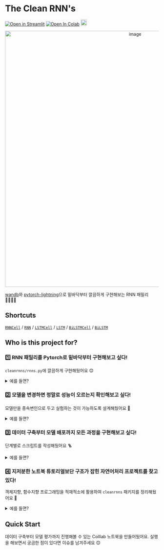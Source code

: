 # The Clean RNN's 

[![Open in Streamlit](https://static.streamlit.io/badges/streamlit_badge_black_white.svg)](https://share.streamlit.io/eubinecto/the-clean-rnns/main/run_deploy.py)
[![Open In Colab](https://colab.research.google.com/assets/colab-badge.svg)](https://colab.research.google.com/drive/1WIPOP5_xGHCKK4g8r9GjNiY_pLo5PA4e?usp=sharing)
 <a href="https://wandb.ai/eubinecto/the-clean-rnns/artifacts"><img src="https://raw.githubusercontent.com/wandb/assets/main/wandb-github-badge-28-gray.svg" height=20></a>

<p align="center">
  <img width="836" alt="image" src="https://user-images.githubusercontent.com/56193069/162101921-48ca93d2-787b-4eef-8a5b-00f31a3dba8c.png">
</p>


[wandb](https://wandb.ai/site)와 [pytorch-lightning](https://pytorch-lightning.readthedocs.io/en/latest/)으로 밑바닥부터 깔끔하게 구현해보는 RNN 패밀리 👨‍👩‍👧‍👦


## Shortcuts
[`RNNCell`](https://github.com/eubinecto/the-clean-rnns/blob/0e30c8035f9ea29bd96edc23e8a8f9b8457a8a3c/cleanrnns/rnns.py#L24-L45) / [`RNN`](https://github.com/eubinecto/the-clean-rnns/blob/0e30c8035f9ea29bd96edc23e8a8f9b8457a8a3c/cleanrnns/rnns.py#L48-L56) / [`LSTMCell`](https://github.com/eubinecto/the-clean-rnns/blob/0e30c8035f9ea29bd96edc23e8a8f9b8457a8a3c/cleanrnns/rnns.py#L59-L89) / [`LSTM`](https://github.com/eubinecto/the-clean-rnns/blob/0e30c8035f9ea29bd96edc23e8a8f9b8457a8a3c/cleanrnns/rnns.py#L92-L98) / [`BiLSTMCell`](https://github.com/eubinecto/the-clean-rnns/blob/e718b0ae556702b3ca14e6b423afecd62a91f845/cleanrnns/rnns.py#L110-L122) /  [`BiLSTM`](https://github.com/eubinecto/the-clean-rnns/blob/e718b0ae556702b3ca14e6b423afecd62a91f845/cleanrnns/rnns.py#L125-L132)

## Who is this project for?
### 1️⃣ RNN 패밀리를 Pytorch로 밑바닥부터 구현해보고 싶다!
`cleanrnns/rnns.py`에 깔끔하게 구현해뒀어요 😊 

<details>
<summary> 예를 들면? </summary>
  
- [X] `RNNCell`, `RNN`
- [X] `LSTMCell`, `LSTM`
- [X] `BiLSTMCell`, `BiLSTM`
- [ ]  🚧 `GRUCell`, `GRU` 🚧
  
</details>


### 2️⃣ 모델을 변경하면 정말로 성능이 오르는지 확인해보고 싶다!

모델만을 종속변인으로 두고 실험하는 것이 가능하도록 설계해뒀어요 📝

<details>
<summary> 예를 들면? </summary>
  
#### Naver Sentiment Movie Corpus 긍/부정 이진분류 성능 비교 
모델  | f1 score (test) | 가중치 | 소요시간 | `hidden_size` | 하이퍼파라미터 |  wandb 로그
--- | --- |--------| --- | ---| --- | --- 
RNN  | 0.8411 | 16.4M | 18m 19s | 512 | 통일 | [학습](https://wandb.ai/eubinecto/the-clean-rnns/runs/40ca3shv?workspace=user-eubinecto) / [테스트](https://wandb.ai/eubinecto/the-clean-rnns/runs/20pfhypk/overview)
LSTM |  0.8522 | 16.4M | 20m 18s | 443 | 통일 |  [학습](https://wandb.ai/eubinecto/the-clean-rnns/runs/3eilxpo4/overview) / [테스트](https://wandb.ai/eubinecto/the-clean-rnns/runs/2vimv04k/overview) 
BiLSTM | **0.8539** | 16.4M | **36m 12s** | 387 | 통일 |  [학습](https://wandb.ai/eubinecto/the-clean-rnns/runs/cyos30w7/artifacts) / [테스트](https://wandb.ai/eubinecto/the-clean-rnns/runs/38zie0fu/overview)

 동일한 입력에 대한 예측값도 [웹 데모](https://share.streamlit.io/eubinecto/the-clean-rnns/main/run_deploy.py) 에서 한눈에 비교가 가능해요 |
 --- | 
  <img width="350" alt="image" src="https://user-images.githubusercontent.com/56193069/162197935-4eddc14d-8580-48f9-82ab-64e97d2f877f.png"> |
 

</details>

### 3️⃣ 데이터 구축부터 모델 배포까지 모든 과정을 구현해보고 싶다!
단계별로 스크립트를 작성해뒀어요 🪜 

<details>
<summary> 예를 들면? </summary>
  
- [X] `run_build_nsmc.py` (데이터 구축)
- [X] `run_build_tokenizer.py` (토크나이저 구축) 
- [X] `run_train.py` (모델 훈련)
- [X] `run_test.py` (모델 평가) 
- [X] `run_deploy.py` (모델 배포)
- [ ] 🚧 `run_tune.py` (하이퍼파라미터 튜닝)  🚧
  
</details>


### 4️⃣ 지저분한 노트북 튜토리얼보단 구조가 잡힌 자연어처리 프로젝트를 찾고있다!

객체지향, 함수지향 프로그래밍을 적재적소에 활용하여 `cleanrnns` 패키지를 정리해뒀어요 🧹 

<details>
<summary> 예를 들면? </summary>
  

- `datamodules.py` (객체지향 - 학습에 사용할 데이터셋을 `pl.LightningDataModule`객체로 추상화)
- `datasets.py` (객체지향 - 풀고자하는 문제에 따른 데이터의 형식을 `torch.utils.data.Dataset`객체로 추상화)
- `fetchers.py` (함수지향 - 데이터를 로드 및 다운로드하는 로직을 함수로 정의)
- `models.py` (객체지향 - 풀고자하는 문제의 형식을 `pl.LightningModule` 객체로 추상화)
- `paths.py` (로컬 경로 정의)
- `pipelines.py` (객체지향 - 예측에 필요한 로직을 하나의 객체로 추상화)
- `preprocess.py` (함수지향 - 데이터 전처리에 필요한 로직을 함수로 정의)
- `rnns.py`(객체지향 - 각 RNN 모델을 `torch.nn.Module`로 추상화)
- `tensors.py` (함수지향 - 데이터셋 -> `torch.Tensor` 변환에 필요한 로직을 함수로 정의)
  
</details>


## Quick Start 

데이터 구축부터 모델 평가까지 진행해볼 수 있는 Colllab 노트북을 만들어뒀어요. 실행을 해보면서 궁금한 점이 있다면 이슈를 남겨주세요 😊

